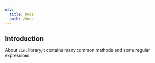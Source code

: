 ```yaml
---
nav:
  title: Docs
  path: /docs
---
```


## Introduction

About `cins` library,it contains many common methods and some regular expressions.
